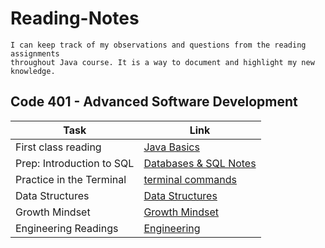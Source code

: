 # Reading-Notes

```
I can keep track of my observations and questions from the reading assignments
throughout Java course. It is a way to document and highlight my new knowledge.
```

## Code 401 - Advanced Software Development

|  Task                                     | Link                                   |
|-------------------------------------------|----------------------------------------|
| First class reading                       | [Java Basics](Java-Basics.md)          |
| Prep: Introduction to SQL                 | [Databases & SQL Notes](sql-notes.md)  |
| Practice in the Terminal                  | [terminal commands](terminal.md)       |
| Data Structures                           | [Data Structures](Data-Structures.md)  |
| Growth Mindset                            | [Growth Mindset](Growth-Mindset.md)    |
| Engineering Readings                      | [Engineering](Engineering.md)          |
